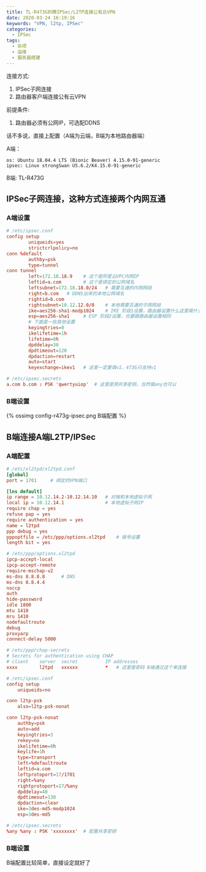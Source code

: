 ```yaml
---
title: TL-R473G折腾IPSec/L2TP连接公有云VPN
date: 2020-03-24 16:19:16
keywords: "VPN, l2tp, IPSec"
categories:
  - IPSec
tags:
  - 杂项
  - 运维
  - 服务器搭建
---
```


连接方式:

1. IPSec子网连接
2. 路由器客户端连接公有云VPN

前提条件:

1. 路由器必须有公网IP，可选配DDNS

<!-- more -->

话不多说，直接上配置（A端为云端，B端为本地路由器端）

A端：

```
os: Ubuntu 18.04.4 LTS (Bionic Beaver) 4.15.0-91-generic
ipsec: Linux strongSwan U5.6.2/K4.15.0-91-generic
```

B端: TL-R473G

## IPSec子网连接，这种方式连接两个内网互通

### A端设置

```conf
# /etc/ipsec.conf
config setup
        uniqueids=yes
        strictcrlpolicy=no
conn %default
        authby=psk
        type=tunnel
conn tunnel
        left=172.18.18.9    # 这个是阿里云VPC内网IP
        leftid=a.com        # 这个是绑定的公网域名
        leftsubnet=172.18.18.0/24   # 需要互通的内网网段
        right=b.com   # DDNS出来的本地公网域名
        rightid=b.com
        rightsubnet=10.12.12.0/0    # 本地需要互通的子网网段
        ike=aes256-sha1-modp1024    # IKE 阶段1设置，路由器设置什么这里填什么，否则协商不过
        esp=aes256-sha1     # ESP 阶段2设置，也要跟路由器设置相同
        # 下面是一些其他设置
        keyingtries=0
        ikelifetime=1h
        lifetime=8h
        dpddelay=30
        dpdtimeout=120
        dpdaction=restart
        auto=start
        keyexchange=ikev1   # 这里一定要填v1，473G只支持v1
```

```conf
# /etc/ipsec.secrets
a.com b.com : PSK 'qwertyuiop'  # 这里是预共享密钥，当然填any也可以
```

### B端设置

{% ossimg config-r473g-ipsec.png B端配置 %}

## B端连接A端L2TP/IPSec

### A端配置

```conf
# /etc/xl2tpd/xl2tpd.conf
[global]
port = 1701     # 绑定的VPN端口

[lns default]
ip range = 10.12.14.2-10.12.14.10   # 对端和本地虚拟子网
local ip = 10.12.14.1               # 本地虚拟子网IP
require chap = yes
refuse pap = yes
require authentication = yes
name = l2tpd
ppp debug = yes
pppoptfile = /etc/ppp/options.xl2tpd    # 拨号设置
length bit = yes
```

```conf
# /etc/ppp/options.xl2tpd
ipcp-accept-local
ipcp-accept-remote
require-mschap-v2
ms-dns 8.8.8.8      # DNS
ms-dns 8.8.4.4
noccp
auth
hide-password
idle 1800
mtu 1410
mru 1410
nodefaultroute
debug
proxyarp
connect-delay 5000
```

```conf
# /etc/ppp/chap-secrets
# Secrets for authentication using CHAP
# client	server	secret			IP addresses
xxxx        l2tpd   xxxxxx          *   # 这里是密码 B端通过这个来连接
```

```conf
# /etc/ipsec.conf
config setup
    uniqueids=no

conn l2tp-psk
    also=l2tp-psk-nonat

conn l2tp-psk-nonat
    authby=psk
    auto=add
    keyingtries=3
    rekey=no
    ikelifetime=8h
    keylife=1h
    type=transport
    left=%defaultroute
    leftid=a.com
    leftprotoport=17/1701
    right=%any
    rightprotoport=17/%any
    dpddelay=40
    dpdtimeout=130
    dpdaction=clear
    ike=3des-md5-modp1024
    esp=3des-md5
```

```conf
# /etc/ipsec.secrets
%any %any : PSK 'xxxxxxxx'  # 配置共享密钥
```

### B端设置

B端配置比较简单，直接设定就好了
